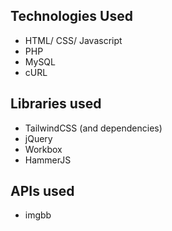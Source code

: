 ## Technologies Used
- HTML/ CSS/ Javascript
- PHP
- MySQL
- cURL

## Libraries used

- TailwindCSS (and dependencies)
- jQuery
- Workbox
- HammerJS

## APIs used

- imgbb